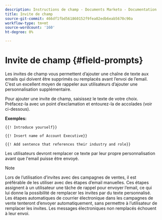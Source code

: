 ```yaml
---
description: Instructions de champ - Documents Marketo - Documentation du produit
title: Invite de champ
source-git-commit: 466df1fbd561860152f9fea02edb6eab5670c90a
workflow-type: tm+mt
source-wordcount: '160'
ht-degree: 0%

---
```


# Invite de champ {#field-prompts}

Les invites de champ vous permettent d’ajouter une chaîne de texte aux emails qui doivent être supprimés ou remplacés avant l’envoi de l’email. C’est un excellent moyen de rappeler aux utilisateurs d’ajouter une personnalisation supplémentaire.

Pour ajouter une invite de champ, saisissez le texte de votre choix. Préfacez-la avec un point d’exclamation et entourez-la de accolades (voir ci-dessous).

**Exemples:**

`{{! Introduce yourself}}`

`{{! Insert name of Account Executive}}`

`{{! Add sentence that references their industry and role}}`

Les utilisateurs devront remplacer ce texte par leur propre personnalisation avant que l&#39;email puisse être envoyé.

>[!NOTE]
>
>Lors de l’utilisation d’invites avec des campagnes de ventes, il est préférable de les utiliser avec des étapes d’email manuelles. Ces étapes assignent à un utilisateur une tâche de rappel pour envoyer l’email, ce qui lui donne la possibilité de remplacer les invites par du texte personnalisé. Les étapes automatiques de courrier électronique dans les campagnes de vente tenteront d’envoyer automatiquement, sans permettre à l’utilisateur de remplacer les invites. Les messages électroniques non remplacés échouent à leur envoi.
